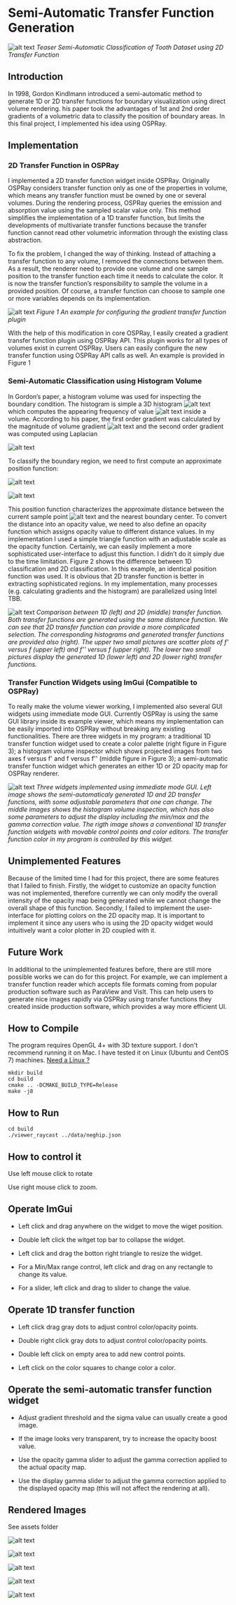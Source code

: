 # Semi-Automatic Transfer Function Generation #

![alt text][teaser]
*Teaser Semi-Automatic Classification of *Tooth* Dataset using 2D Transfer Function*

## Introduction ##

In 1998, Gordon Kindlmann introduced a semi-automatic method to generate 1D or 2D transfer functions for boundary visualization using direct volume rendering. his paper took the advantages of 1st and 2nd order gradients of a volumetric data to classify the position of boundary areas. In this final project, I implemented his idea using OSPRay.
 
## Implementation ##
### 2D Transfer Function in OSPRay ###

I implemented a 2D transfer function widget inside OSPRay. Originally OSPRay considers transfer function only as one of the properties in volume, which means any transfer function must be owned by one or several volumes. During the rendering process, OSPRay queries the emission and absorption value using the sampled scalar value only. This method simplifies the implementation of a 1D transfer function, but limits the developments of multivariate transfer functions because the transfer function cannot read other volumetric information through the existing class abstraction.

To fix the problem, I changed the way of thinking. Instead of attaching a transfer function to any volume, I removed the connections between them. As a result, the renderer need to provide one volume and one sample position to the transfer function each time it needs to calculate the color. It is now the transfer function’s responsibility to sample the volume in a provided position. Of course, a transfer function can choose to sample one or more variables depends on its implementation.

![alt text][figure1]
*Figure 1 An example for configuring the gradient transfer function plugin*

With the help of this modification in core OSPRay, I easily created a gradient transfer function plugin using OSPRay API. This plugin works for all types of volumes exist in current OSPRay. Users can easily configure the new transfer function using OSPRay API calls as well. An example is provided in Figure 1

### Semi-Automatic Classification using Histogram Volume ###

In Gordon’s paper, a histogram volume was used for inspecting the boundary condition. The histogram is simple a 3D histogram
![alt text](http://chart.googleapis.com/chart?cht=tx&chl=h(f,f',f'')) which computes the appearing frequency of value ![alt text](http://chart.googleapis.com/chart?cht=tx&chl=(f,f',f'')) inside a volume. According to his paper, the first order gradient was calculated by the magnitude of volume gradient ![alt text](http://chart.googleapis.com/chart?cht=tx&chl=f%27=||\nabla%20f||) and the second order gradient was computed using Laplacian 

![alt text](http://chart.googleapis.com/chart?cht=tx&chl=f%27%27=(\frac{{\delta}^{2}f}{{\delta}x^2}%2B\frac{{\delta}^{2}f}{{\delta}y^2}%2B\frac{{\delta}^{2}f}{{\delta}z^2}))

To classify the boundary region, we need to first compute an approximate position function:

![alt text](http://chart.googleapis.com/chart?cht=tx&chl=p(v)=-\frac{\sigma^2%20h(v)}{max(g(v)-g_{threshold},0)})


![alt text](http://chart.googleapis.com/chart?cht=tx&chl=p(v,g)=-\frac{\sigma^2%20h(v,g)}{max(g-g_{threshold},0)})

This position function characterizes the approximate distance between the current sample point ![alt text](http://chart.googleapis.com/chart?cht=tx&chl=(v,g)) and the nearest boundary center. To convert the distance into an opacity value, we need to also define an opacity function which assigns opacity value to different distance values. In my implementation I used a simple triangle function with an adjustable scale as the opacity function. Certainly, we can easily implement a more sophisticated user-interface to adjust this function. I didn’t do it simply due to the time limitation. Figure 2 shows the difference between 1D classification and 2D classification. In this example, an identical position function was used. It is obvious that 2D transfer function is better in extracting sophisticated regions. In my implementation, many processes (e.g. calculating gradients and the histogram) are parallelized using Intel TBB.

![alt text][figure2]
*Comparison between 1D (left) and 2D (middle) transfer function. Both transfer functions are generated using the same distance function. We can see that 2D transfer function can provide a more complicated selection. The corresponding histograms and generated transfer functions are provided also (right). The upper two small pictures are scatter plots of f' versus f (upper left) and f'' versus f (upper right). The lower two small pictures display the generated 1D (lower left) and 2D (lower right) transfer functions.*

### Transfer Function Widgets using ImGui (Compatible to OSPRay) ###

To really make the volume viewer working, I implemented also several GUI widgets using immediate mode GUI. Currently OSPRay is using the same GUI library inside its example viewer, which means my implementation can be easily imported into OSPRay without breaking any existing functionalities. There are three widgets in my program: a traditional 1D transfer function widget used to create a color palette (right figure in Figure 3); a histogram volume inspector which shows projected images from two axes f versus f' and f versus f'' (middle figure in Figure 3); a semi-automatic transfer function widget which generates an either 1D or 2D opacity map for OSPRay renderer.

![alt text][figure3]
*Three widgets implemented using immediate mode GUI. Left image shows the semi-automaticaly generated 1D and 2D transfer functions, with some adjustable parameters that one can change. The middle images shows the histogram volume inspection, which has also some parameters to adjust the display including the min/max and the gamma correction value. The rigth image shows a conventional 1D  transfer function widgets with movable control points and color editors. The transfer function color in my program is controlled by this widget.*

## Unimplemented Features ##
Because of the limited time I had for this project, there are some features that I failed to finish. Firstly, the widget to customize an opacity function was not implemented, therefore currently we can only modify the overall intensity of the opacity map being generated while we cannot change the overall shape of this function.  Secondly, I failed to implement the user-interface for plotting colors on the 2D opacity map. It is important to implement it since any users who is using the 2D opacity widget would intuitively want a color plotter in 2D coupled with it.

## Future Work ## 

In additional to the unimplemented features before, there are still more possible works we can do for this project.  For example, we can implement a transfer function reader which accepts file formats coming from popular production software such as ParaView and VisIt. This can help users to generate nice images rapidly via OSPRay using transfer functions they created inside production software, which provides a way more efficient UI. 

## How to Compile ##

The program requires OpenGL 4+ with 3D texture support. I don't recommend running it on Mac. I have tested it on Linux (Ubuntu and CentOS 7) machines. [Need a Linux ?](HELPME.md)

```
mkdir build
cd build
cmake .. -DCMAKE_BUILD_TYPE=Release
make -j8
```

## How to Run ##

```
cd build
./viewer_raycast ../data/neghip.json
```

## How to control it ##

Use left mouse click to rotate 

Use right mouse click to zoom.

## Operate ImGui ##

* Left click and drag anywhere on the widget to move the wiget position.

* Double left click the witget top bar to collapse the widget.

* Left click and drag the botton right triangle to resize the widget.

* For a Min/Max range control, left click and drag on any rectangle to change its value. 

* For a slider, left click and drag to slider to change the value.

## Operate 1D transfer function ##

* Left click drag gray dots to adjust control color/opacity points.

* Double right click gray dots to adjust control color/opacity points.

* Double left click on empty area to add new control points.

* Left click on the color squares to change color a color.

## Operate the semi-automatic transfer function widget ##

* Adjust gradient threshold and the sigma value can usually create a good image.

* If the image looks very transparent, try to increase the opacity boost value.

* Use the opacity gamma slider to adjust the gamma correction applied to the actual opacity map.

* Use the display gamma slider to adjust the gamma correction applied to the displayed opacity map (this will not affect the rendering at all).

## Rendered Images ##

See assets folder

![alt text](assets/csafe.png "csafe")

![alt text](assets/foot.png "foot")

![alt text](assets/lobster.png "lobster")

![alt text](assets/silicium.png "silicium")

![alt text](assets/skull.png "skull")

[teaser]: assets/Teaser.png "Semi-Automatic Classification of Tooth Dataset using 2D Transfer Function"
[figure1]: assets/Figure1.png "An example for configuring the gradient transfer function plugin" 
[figure2]: assets/Figure2.PNG "Comparison between 1D and 2D transfer function" 
[figure3]: assets/Figure3.PNG "Three widgets implemented using immediate mode GUI" 
